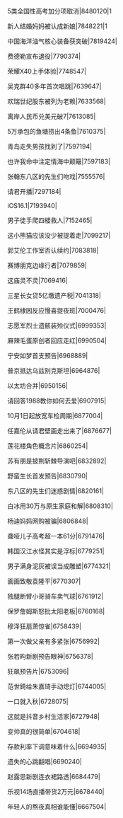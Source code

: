 5类全国性高考加分项取消|8480120|1

新人结婚妈妈被认成新娘|7848221|1

中国海洋油气核心装备获突破|7819424|

费德勒宣布退役|7790374|

荣耀X40上手体验|7748547|

吴克群40多年首次唱跳|7639647|

欢瑞世纪股东被列为老赖|7633568|

离岸人民币兑美元破7|7613085|

5万承包的鱼塘捞出4条鱼|7610375|

青岛走失男孩找到了|7597194|

也许我命中注定情海中颠簸|7597183|

张翰东八区的先生们吻戏|7555576|

请君开播|7297184|

iOS16.1|7193940|

男子徒手爬四楼救人|7152465|

这小熊猫应该没少被提着走|7099217|

郭艾伦工作室否认续约|7083818|

赛博朋克边缘行者|7079859|

这庙灵不灵|7069416|

三星长女贷5亿缴遗产税|7041318|

王鹤棣因反应慢喜提夜班|7000476|

志愿军烈士遗骸装殓仪式|6999353|

麻辣毛蛋原创者回应走红|6990504|

宁安如梦首支预告|6968889|

普京抵达乌兹别克斯坦|6964876|

以太坊合并|6950156|

请回答1988教你如何去爱|6907915|

10月1日起放宽车检周期|6877004|

任嘉伦从请君壁画走出来了|6876677|

莲花楼角色概念片|6860254|

苏有朋是披荆斩棘导演吧|6832892|

野蛮生长首发预告|6830790|

东八区的先生们迷惑剧情|6820161|

白冰用30万与原生家庭和解|6808310|

杨迪妈妈网购被骗|6806848|

聋哑儿子高考超一本61分|6791476|

韩国汉江水怪其实是浮标|6779251|

男子满身泥灰被误当成雕塑|6774321|

画画致敬袁隆平|6770307|

独腿断臂小哥骑车卖气球|6761912|

保罗詹姆斯怒批太阳老板|6760168|

穆泽狂扇萧惊雀|6758439|

第一次做父亲有多紧张|6756992|

张若昀新剧预告眼神|6756378|

狂飙预告片|6753096|

范世錡给朱嘉琦手动熄灯|6744005|

一口就入秋|6728075|

这就是抖音乡村生活家|6727948|

变帅真的很简单|6704618|

存款利率下调意味着什么|6694935|

遗失的心跳翻唱|6690240|

赵露思新剧连衣裙路透|6684479|

乐视14场直播带货2万元|6678440|

年轻人的熬夜真相谁能懂|6667504|

